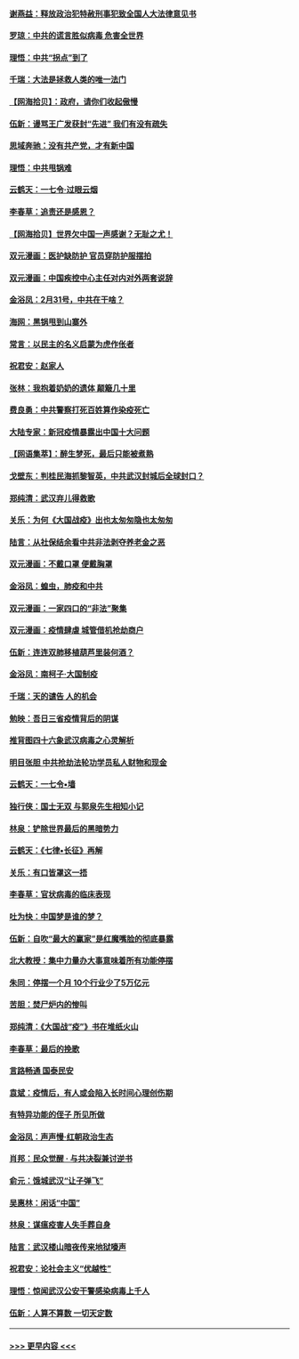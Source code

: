#### [谢燕益：释放政治犯特赦刑事犯致全国人大法律意见书](../pages/nsc993/n11928978.md?t=03101931) 
#### [罗琼：中共的谎言胜似病毒 危害全世界](../pages/nsc993/n11922636.md?t=03101931) 
#### [理悟：中共“拐点”到了](../pages/nsc993/n11928496.md?t=03101931) 
#### [千瑞：大法是拯救人类的唯一法门](../pages/nsc993/n11927637.md?t=03101931) 
#### [【网海拾贝】：政府，请你们收起傲慢](../pages/nsc993/n11926932.md?t=03101931) 
#### [伍新：谩骂王广发获封“先进” 我们有没有疏失](../pages/nsc993/n11926101.md?t=03101931) 
#### [思域奔驰：没有共产党，才有新中国](../pages/nsc993/n11926058.md?t=03101931) 
#### [理悟：中共甩锅难](../pages/nsc993/n11925355.md?t=03101931) 
#### [云鹤天：一七令·过眼云烟](../pages/nsc993/n11925284.md?t=03101931) 
#### [李春草：追责还是感恩？](../pages/nsc993/n11925274.md?t=03101931) 
#### [【网海拾贝】世界欠中国一声感谢？无耻之尤！](../pages/nsc993/n11925239.md?t=03101931) 
#### [双元漫画：医护缺防护 官员穿防护服摆拍](../pages/nsc993/n11923899.md?t=03101931) 
#### [双元漫画：中国疾控中心主任对内对外两套说辞](../pages/nsc993/n11921994.md?t=03101931) 
#### [金浴凤：2月31号，中共在干啥？](../pages/nsc993/n11922706.md?t=03101931) 
#### [海网：黑锅甩到山寨外](../pages/nsc993/n11922688.md?t=03101931) 
#### [常言：以民主的名义启蒙为虎作伥者](../pages/nsc993/n11922217.md?t=03101931) 
#### [祝君安：赵家人](../pages/nsc993/n11922209.md?t=03101931) 
#### [张林：我抱着奶奶的遗体 颠簸几十里](../pages/nsc993/n11920945.md?t=03101931) 
#### [费良勇：中共警察打死百姓算作染疫死亡](../pages/nsc993/n11919264.md?t=03101931) 
#### [大陆专家：新冠疫情暴露出中国十大问题](../pages/nsc993/n11919187.md?t=03101931) 
#### [【网语集萃】：醉生梦死，最后只能被煮熟](../pages/nsc993/n11918994.md?t=03101931) 
#### [戈壁东：判桂民海抓黎智英，中共武汉封城后全球封口？](../pages/nsc993/n11917982.md?t=03101931) 
#### [郑纯清：武汉弃儿得救歌](../pages/nsc993/n11917881.md?t=03101931) 
#### [关乐：为何《大国战疫》出也太匆匆隐也太匆匆](../pages/nsc993/n11917792.md?t=03101931) 
#### [陆言：从社保结余看中共非法剥夺养老金之恶](../pages/nsc993/n11917084.md?t=03101931) 
#### [双元漫画：不戴口罩 便戴胸罩](../pages/nsc993/n11916447.md?t=03101931) 
#### [金浴凤：蝗虫，肺疫和中共](../pages/nsc993/n11916904.md?t=03101931) 
#### [双元漫画：一家四口的“非法”聚集](../pages/nsc993/n11916378.md?t=03101931) 
#### [双元漫画：疫情肆虐 城管借机抢劫商户](../pages/nsc993/n11916310.md?t=03101931) 
#### [伍新：连连双肺移植葫芦里装何酒？](../pages/nsc993/n11913667.md?t=03101931) 
#### [金浴凤：南柯子·大国制疫](../pages/nsc993/n11913657.md?t=03101931) 
#### [千瑞：天的谴告  人的机会](../pages/nsc993/n11913309.md?t=03101931) 
#### [勉映：吾日三省疫情背后的阴谋](../pages/nsc993/n11913079.md?t=03101931) 
#### [推背图四十六象武汉病毒之心灵解析](../pages/nsc993/n11911761.md?t=03101931) 
#### [明目张胆 中共抢劫法轮功学员私人财物和现金](../pages/nsc993/n11910262.md?t=03101931) 
#### [云鹤天：一七令▪墙](../pages/nsc993/n11910627.md?t=03101931) 
#### [独行侠：国士无双 与郭泉先生相知小记](../pages/nsc993/n11910613.md?t=03101931) 
#### [林泉：铲除世界最后的黑暗势力](../pages/nsc993/n11909320.md?t=03101931) 
#### [云鹤天：《七律▪长征》再解](../pages/nsc993/n11909327.md?t=03101931) 
#### [关乐：有口皆罩这一捂](../pages/nsc993/n11908393.md?t=03101931) 
#### [李春草：官状病毒的临床表现](../pages/nsc993/n11908339.md?t=03101931) 
#### [吐为快：中国梦是谁的梦？](../pages/nsc993/n11906564.md?t=03101931) 
#### [伍新：自吹“最大的赢家”是红魔嘴脸的彻底暴露](../pages/nsc993/n11906407.md?t=03101931) 
#### [北大教授：集中力量办大事意味着所有功能停摆](../pages/nsc993/n11904800.md?t=03101931) 
#### [朱同：停摆一个月 10个行业少了5万亿元](../pages/nsc993/n11904498.md?t=03101931) 
#### [苦胆：焚尸炉内的惨叫](../pages/nsc993/n11904479.md?t=03101931) 
#### [郑纯清：《大国战“疫”》书在堆纸火山](../pages/nsc993/n11904450.md?t=03101931) 
#### [李春草：最后的挽歌](../pages/nsc993/n11904441.md?t=03101931) 
#### [言路畅通 国泰民安](../pages/nsc993/n11904222.md?t=03101931) 
#### [袁斌：疫情后，有人或会陷入长时间心理创伤期](../pages/nsc993/n11901514.md?t=03101931) 
#### [有特异功能的侄子 所见所做](../pages/nsc993/n11901154.md?t=03101931) 
#### [金浴凤：声声慢‧红朝政治生态](../pages/nsc993/n11899553.md?t=03101931) 
#### [肖邦：民众觉醒 · 与共决裂兼讨逆书](../pages/nsc993/n11898435.md?t=03101931) 
#### [俞元：饿城武汉“让子弹飞”](../pages/nsc993/n11898344.md?t=03101931) 
#### [吴惠林：闲话“中国”](../pages/nsc993/n11898182.md?t=03101931) 
#### [林泉：谋瘟疫害人失手葬自身](../pages/nsc993/n11897892.md?t=03101931) 
#### [陆言：武汉楼山暗夜传来地狱嚎声](../pages/nsc993/n11897033.md?t=03101931) 
#### [祝君安：论社会主义“优越性”](../pages/nsc993/n11897005.md?t=03101931) 
#### [理悟：惊闻武汉公安干警感染病毒上千人](../pages/nsc993/n11896947.md?t=03101931) 
#### [伍新：人算不算数 一切天定数](../pages/nsc993/n11893372.md?t=03101931) 

----
#### [ >>> 更早内容 <<< ](../indexes/nsc993-earlier.md)
